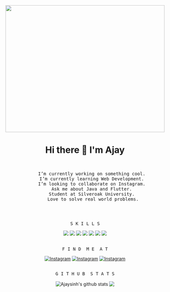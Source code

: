 <div  align="center" > 
      <img width="500" height="400" src="https://raw.githubusercontent.com/gist/abnsl0014/9d726586bd9246d133a9ddc6391cd2f0/raw/9a0d296d5f8549a8872ca0c3bcfdf3166a915c9e/computer.gif"/>
      <h1>Hi there 👋 I'm Ajay</h1>
      <img src="https://komarev.com/ghpvc/?username=Ajaysinh1290&color=orange&style=flat-square&label=P+R+O+F+I+L+E+ +V+I+E+W+S" alt="">
</div>
<br>
<div align="center" >
      <pre>
      I’m currently working on something cool. 
      I’m currently learning Web Development. 
      I’m looking to collaborate on Instagram. 
      Ask me about Java and Flutter. 
      Student at Silveroak University. 
      Love to solve real world problems.
      </pre> 
<br>
<div align="center">
      <pre>S K I L L S</pre>
      <img src="https://img.shields.io/badge/c-orange?style=for-the-badge&logo=c&logoColor=22272E&labelColor=f0f0f0">
      <img src="https://img.shields.io/badge/java-orange?style=for-the-badge&logo=java&logoColor=22272E&labelColor=f0f0f0">
      <img src="https://img.shields.io/badge/flutter-orange?style=for-the-badge&logo=flutter&logoColor=22272E&labelColor=f0f0f0">
      <img src="https://img.shields.io/badge/firebase-orange?style=for-the-badge&logo=firebase&logoColor=22272E&labelColor=f0f0f0">
      <img src="https://img.shields.io/badge/html-orange?style=for-the-badge&logo=html5&logoColor=22272E&labelColor=f0f0f0">
      <img src="https://img.shields.io/badge/css-orange?style=for-the-badge&logo=firebase&logoColor=22272E&labelColor=f0f0f0">
      <img src="https://img.shields.io/badge/figma-orange?style=for-the-badge&logo=figma&logoColor=22272E&labelColor=f0f0f0">
<div>
<br>
<div align="center">
        <pre>F I N D  M E  A T</pre>
        <a href="https://www.instagram.com/ll_ajayrathod_ll/" target="_blank"><img src="https://img.shields.io/badge/Instagram-F58529?&style=for-the-badge&logo=instagram&logoColor=white" alt="Instagram"></a>
        <a href="https://www.youtube.com/channel/UCbhGYVadJsZtJzHYMWLNRRQ" target="_blank"><img src="https://img.shields.io/badge/Youtube-fd1d1d?&style=for-the-badge&logo=youtube&logoColor=white" alt="Instagram"></a>
        <a href="https://dribbble.com/Ajaysinh1290" target="_blank"><img src="https://img.shields.io/badge/Dribbble-e1306c?&style=for-the-badge&logo=dribbble&logoColor=white" alt="Instagram"></a>
</div>
<br>
<div align="center">
    <pre>G I T H U B  S T A T S</pre>
    <img align="center" src="https://github-readme-stats.anuraghazra1.vercel.app/api?username=Ajaysinh1290&show_icons=true&include_all_commits=true&title_color=F58529&icon_color=F58529" alt="Ajaysinh's github stats" /> 
    <img align="center" src="https://github-readme-stats-eight-theta.vercel.app/api/top-langs/?username=Ajaysinh1290&layout=compact&langs_count=8&title_color=F58529"/>
</div>

<br>
<br>
